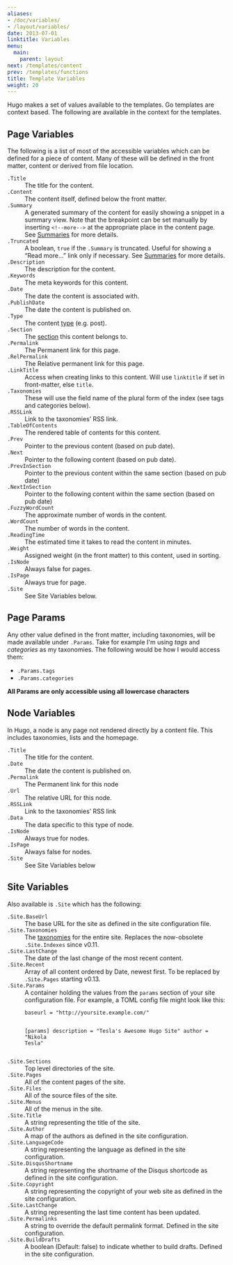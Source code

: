 ```yaml
---
aliases:
- /doc/variables/
- /layout/variables/
date: 2013-07-01
linktitle: Variables
menu:
  main:
    parent: layout
next: /templates/content
prev: /templates/functions
title: Template Variables
weight: 20
---
```


Hugo makes a set of values available to the templates. Go templates are context based. The following
are available in the context for the templates.

## Page Variables

The following is a list of most of the accessible variables which can be
defined for a piece of content. Many of these will be defined in the front
matter, content or derived from file location.

<dl>
<dt><code>.Title</code></dt><dd> The title for the content.</dd>
<dt><code>.Content</code></dt><dd>The content itself, defined below the front matter.</dd>
<dt><code>.Summary</code></dt>
<dd>A generated summary of the content for easily showing a snippet in a summary view. Note that the breakpoint can be set manually by inserting <code>&lt;!&#x2d;&#x2d;more&#x2d;&#x2d;&gt;</code> at the appropriate place in the content page.  See <a href="/content/summaries/">Summaries</a> for more details.</dd>
<dt><code>.Truncated</code></dt>
<dd>A boolean, <code>true</code> if the <code>.Summary</code> is truncated.  Useful for showing a “Read more…” link only if necessary.  See <a href="/content/summaries/">Summaries</a> for more details.</dd>
<dt><code>.Description</code></dt><dd>The description for the content.</dd>
<dt><code>.Keywords</code></dt><dd>The meta keywords for this content.</dd>
<dt><code>.Date</code></dt><dd>The date the content is associated with.</dd>
<dt><code>.PublishDate</code></dt><dd>The date the content is published on.</dd>
<dt><code>.Type</code></dt><dd>The content <a href="/content/types/">type</a> (e.g. post).</dd>
<dt><code>.Section</code></dt><dd>The <a href="/content/sections/">section</a> this content belongs to.</dd>
<dt><code>.Permalink</code></dt><dd>The Permanent link for this page.</dd>
<dt><code>.RelPermalink</code></dt><dd>The Relative permanent link for this page.</dd>
<dt><code>.LinkTitle</code></dt><dd>Access when creating links to this content. Will use <code>linktitle</code> if set in front-matter, else <code>title</code>.</dd>
<dt><code>.Taxonomies</code></dt><dd>These will use the field name of the plural form of the index (see tags and categories below).</dd>
<dt><code>.RSSLink</code></dt><dd>Link to the taxonomies’ RSS link.</dd>
<dt><code>.TableOfContents</code></dt><dd>The rendered table of contents for this content.</dd>
<dt><code>.Prev</code></dt><dd>Pointer to the previous content (based on pub date).</dd>
<dt><code>.Next</code></dt><dd>Pointer to the following content (based on pub date).</dd>
<dt><code>.PrevInSection</code></dt><dd>Pointer to the previous content within the same section (based on pub date)</dd>
<dt><code>.NextInSection</code></dt><dd>Pointer to the following content within the same section (based on pub date)</dd>
<dt><code>.FuzzyWordCount</code></dt><dd>The approximate number of words in the content.</dd>
<dt><code>.WordCount</code></dt><dd>The number of words in the content.</dd>
<dt><code>.ReadingTime</code></dt><dd>The estimated time it takes to read the content in minutes.</dd>
<dt><code>.Weight</code></dt><dd>Assigned weight (in the front matter) to this content, used in sorting.</dd>
<dt><code>.IsNode</code></dt><dd>Always false for pages.</dd>
<dt><code>.IsPage</code></dt><dd>Always true for page.</dd>
<dt><code>.Site</code></dt><dd>See Site Variables below.</dd>
</dl>

## Page Params

Any other value defined in the front matter, including taxonomies, will be made available under `.Params`.
Take for example I'm using *tags* and *categories* as my taxonomies. The following would be how I would access them:

* `.Params.tags`
* `.Params.categories`

**All Params are only accessible using all lowercase characters**

## Node Variables
In Hugo, a node is any page not rendered directly by a content file. This
includes taxonomies, lists and the homepage.

<dl>
<dt><code>.Title</code></dt><dd> The title for the content.</dd>
<dt><code>.Date</code></dt><dd>The date the content is published on.</dd>
<dt><code>.Permalink</code></dt><dd>The Permanent link for this node</dd>
<dt><code>.Url</code></dt><dd>The relative URL for this node.</dd>
<dt><code>.RSSLink</code></dt><dd>Link to the taxonomies’ RSS link</dd>
<dt><code>.Data</code></dt><dd>The data specific to this type of node.</dd>
<dt><code>.IsNode</code></dt><dd>Always true for nodes.</dd>
<dt><code>.IsPage</code></dt><dd>Always false for nodes.</dd>
<dt><code>.Site</code></dt><dd>See Site Variables below</dd>
</dl>

## Site Variables

Also available is `.Site` which has the following:

<dl>
<dt><code>.Site.BaseUrl</code></dt><dd>The base URL for the site as defined in the site configuration file.</dd>
<dt><code>.Site.Taxonomies</code></dt><dd>The <a href="/taxonomies/usage/">taxonomies</a> for the entire site. Replaces the now-obsolete <code>.Site.Indexes</code> since v0.11.</dd>
<dt><code>.Site.LastChange</code></dt><dd>The date of the last change of the most recent content.</dd>
<dt><code>.Site.Recent</code></dt><dd>Array of all content ordered by Date, newest first.  To be replaced by <code>.Site.Pages</code> starting v0.13.</dd>
<dt><code>.Site.Params</code></dt><dd>A container holding the values from the <code>params</code> section of your site configuration file. For example, a TOML config file might look like this:
<pre><code>baseurl = "http://yoursite.example.com/"

[params]
  description = "Tesla's Awesome Hugo Site"
  author = "Nikola Tesla"
</code></pre></dd>
<dt><code>.Site.Sections</code></dt><dd>Top level directories of the site.</dd>
<dt><code>.Site.Pages</code></dt><dd>All of the content pages of the site.</dd>
<dt><code>.Site.Files</code></dt><dd>All of the source files of the site.</dd>
<dt><code>.Site.Menus</code></dt><dd>All of the menus in the site.</dd>
<dt><code>.Site.Title</code></dt><dd>A string representing the title of the site.</dd>
<dt><code>.Site.Author</code></dt><dd>A map of the authors as defined in the site configuration.</dd>
<dt><code>.Site.LanguageCode</code></dt><dd>A string representing the language as defined in the site configuration.</dd>
<dt><code>.Site.DisqusShortname</code></dt><dd>A string representing the shortname of the Disqus shortcode as defined in the site configuration.</dd>
<dt><code>.Site.Copyright</code></dt><dd>A string representing the copyright of your web site as defined in the site configuration.</dd>
<dt><code>.Site.LastChange</code></dt><dd>A string representing the last time content has been updated.</dd>
<dt><code>.Site.Permalinks</code></dt><dd>A string to override the default permalink format. Defined in the site configuration.</dd>
<dt><code>.Site.BuildDrafts</code></dt><dd>A boolean (Default: false) to indicate whether to build drafts. Defined in the site configuration.</dd>
</dl>
